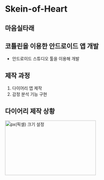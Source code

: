# Skein-of-Heart
## 마음실타래
## 코틀린을 이용한 안드로이드 앱 개발

* 안드로이드 스튜디오 툴을 이용해 개발

## 제작 과정
1. 다이어리 앱 제작
2. 감정 분석 기능 구현

## 다이어리 제작 상황

<img src="C:\Users\User\Desktop\image\캡처.jpeg" width="300px" height="180px" title="px(픽셀) 크기 설정"></img><br/>

